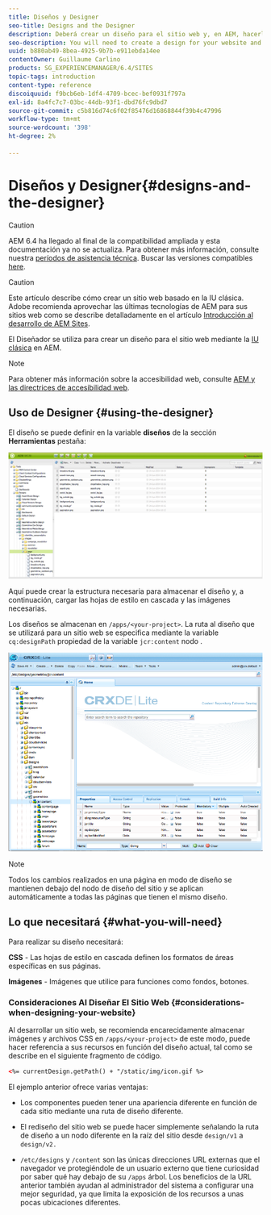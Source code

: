 ```yaml
---
title: Diseños y Designer
seo-title: Designs and the Designer
description: Deberá crear un diseño para el sitio web y, en AEM, hacerlo utilizando Designer
seo-description: You will need to create a design for your website and in AEM, you do so by using the Designer
uuid: b880ab49-8bea-4925-9b7b-e911ebda14ee
contentOwner: Guillaume Carlino
products: SG_EXPERIENCEMANAGER/6.4/SITES
topic-tags: introduction
content-type: reference
discoiquuid: f9bcb6eb-1df4-4709-bcec-bef0931f797a
exl-id: 8a4fc7c7-03bc-44db-93f1-dbd76fc9dbd7
source-git-commit: c5b816d74c6f02f85476d16868844f39b4c47996
workflow-type: tm+mt
source-wordcount: '398'
ht-degree: 2%

---
```


# Diseños y Designer{#designs-and-the-designer}

>[!CAUTION]
>
>AEM 6.4 ha llegado al final de la compatibilidad ampliada y esta documentación ya no se actualiza. Para obtener más información, consulte nuestra [períodos de asistencia técnica](https://helpx.adobe.com/es/support/programs/eol-matrix.html). Buscar las versiones compatibles [here](https://experienceleague.adobe.com/docs/).

>[!CAUTION]
>
>Este artículo describe cómo crear un sitio web basado en la IU clásica. Adobe recomienda aprovechar las últimas tecnologías de AEM para sus sitios web como se describe detalladamente en el artículo [Introducción al desarrollo de AEM Sites](/help/sites-developing/getting-started.md).

El Diseñador se utiliza para crear un diseño para el sitio web mediante la [IU clásica](/help/release-notes/touch-ui-features-status.md) en AEM.

>[!NOTE]
>
>Para obtener más información sobre la accesibilidad web, consulte [AEM y las directrices de accesibilidad web](/help/managing/web-accessibility.md).

## Uso de Designer {#using-the-designer}

El diseño se puede definir en la variable **diseños** de la sección **Herramientas** pestaña:

![screen_shot_2012-02-01at30237pm](assets/screen_shot_2012-02-01at30237pm.png)

Aquí puede crear la estructura necesaria para almacenar el diseño y, a continuación, cargar las hojas de estilo en cascada y las imágenes necesarias.

Los diseños se almacenan en `/apps/<your-project>`. La ruta al diseño que se utilizará para un sitio web se especifica mediante la variable `cq:designPath` propiedad de la variable `jcr:content` nodo .

![chlimage_1-74](assets/chlimage_1-74.png)

>[!NOTE]
>
>Todos los cambios realizados en una página en modo de diseño se mantienen debajo del nodo de diseño del sitio y se aplican automáticamente a todas las páginas que tienen el mismo diseño.

## Lo que necesitará {#what-you-will-need}

Para realizar su diseño necesitará:

**CSS** - Las hojas de estilo en cascada definen los formatos de áreas específicas en sus páginas.

**Imágenes** - Imágenes que utilice para funciones como fondos, botones.

### Consideraciones Al Diseñar El Sitio Web {#considerations-when-designing-your-website}

Al desarrollar un sitio web, se recomienda encarecidamente almacenar imágenes y archivos CSS en `/apps/<your-project>` de este modo, puede hacer referencia a sus recursos en función del diseño actual, tal como se describe en el siguiente fragmento de código.

```xml
<%= currentDesign.getPath() + "/static/img/icon.gif %>
```

El ejemplo anterior ofrece varias ventajas:

* Los componentes pueden tener una apariencia diferente en función de cada sitio mediante una ruta de diseño diferente.
* El rediseño del sitio web se puede hacer simplemente señalando la ruta de diseño a un nodo diferente en la raíz del sitio desde `design/v1` a `design/v2.`

* `/etc/designs` y `/content` son las únicas direcciones URL externas que el navegador ve protegiéndole de un usuario externo que tiene curiosidad por saber qué hay debajo de su `/apps` árbol. Los beneficios de la URL anterior también ayudan al administrador del sistema a configurar una mejor seguridad, ya que limita la exposición de los recursos a unas pocas ubicaciones diferentes.
